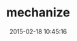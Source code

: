 ---
layout: post
title:  "mechanize"
repo:   "sparklemotion/mechanize"
date:   2015-02-18 10:45:16
gemurl: http://mechanize.rubyforge.org
---